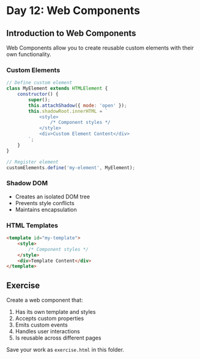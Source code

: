 # Day 12: Web Components

## Introduction to Web Components
Web Components allow you to create reusable custom elements with their own functionality.

### Custom Elements
```javascript
// Define custom element
class MyElement extends HTMLElement {
    constructor() {
        super();
        this.attachShadow({ mode: 'open' });
        this.shadowRoot.innerHTML = `
            <style>
                /* Component styles */
            </style>
            <div>Custom Element Content</div>
        `;
    }
}

// Register element
customElements.define('my-element', MyElement);
```

### Shadow DOM
- Creates an isolated DOM tree
- Prevents style conflicts
- Maintains encapsulation

### HTML Templates
```html
<template id="my-template">
    <style>
        /* Component styles */
    </style>
    <div>Template Content</div>
</template>
```

## Exercise
Create a web component that:
1. Has its own template and styles
2. Accepts custom properties
3. Emits custom events
4. Handles user interactions
5. Is reusable across different pages

Save your work as `exercise.html` in this folder.
